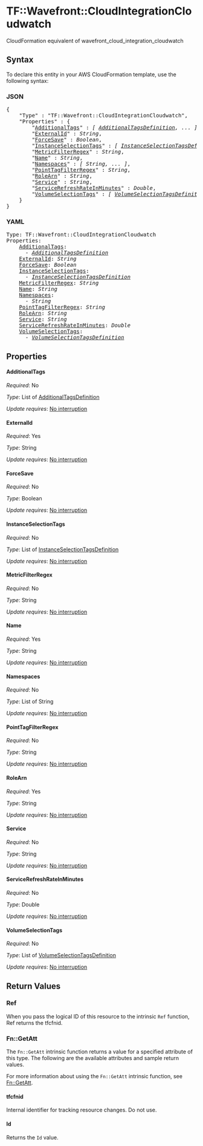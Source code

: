 # TF::Wavefront::CloudIntegrationCloudwatch

CloudFormation equivalent of wavefront_cloud_integration_cloudwatch

## Syntax

To declare this entity in your AWS CloudFormation template, use the following syntax:

### JSON

<pre>
{
    "Type" : "TF::Wavefront::CloudIntegrationCloudwatch",
    "Properties" : {
        "<a href="#additionaltags" title="AdditionalTags">AdditionalTags</a>" : <i>[ <a href="additionaltagsdefinition.md">AdditionalTagsDefinition</a>, ... ]</i>,
        "<a href="#externalid" title="ExternalId">ExternalId</a>" : <i>String</i>,
        "<a href="#forcesave" title="ForceSave">ForceSave</a>" : <i>Boolean</i>,
        "<a href="#instanceselectiontags" title="InstanceSelectionTags">InstanceSelectionTags</a>" : <i>[ <a href="instanceselectiontagsdefinition.md">InstanceSelectionTagsDefinition</a>, ... ]</i>,
        "<a href="#metricfilterregex" title="MetricFilterRegex">MetricFilterRegex</a>" : <i>String</i>,
        "<a href="#name" title="Name">Name</a>" : <i>String</i>,
        "<a href="#namespaces" title="Namespaces">Namespaces</a>" : <i>[ String, ... ]</i>,
        "<a href="#pointtagfilterregex" title="PointTagFilterRegex">PointTagFilterRegex</a>" : <i>String</i>,
        "<a href="#rolearn" title="RoleArn">RoleArn</a>" : <i>String</i>,
        "<a href="#service" title="Service">Service</a>" : <i>String</i>,
        "<a href="#servicerefreshrateinminutes" title="ServiceRefreshRateInMinutes">ServiceRefreshRateInMinutes</a>" : <i>Double</i>,
        "<a href="#volumeselectiontags" title="VolumeSelectionTags">VolumeSelectionTags</a>" : <i>[ <a href="volumeselectiontagsdefinition.md">VolumeSelectionTagsDefinition</a>, ... ]</i>
    }
}
</pre>

### YAML

<pre>
Type: TF::Wavefront::CloudIntegrationCloudwatch
Properties:
    <a href="#additionaltags" title="AdditionalTags">AdditionalTags</a>: <i>
      - <a href="additionaltagsdefinition.md">AdditionalTagsDefinition</a></i>
    <a href="#externalid" title="ExternalId">ExternalId</a>: <i>String</i>
    <a href="#forcesave" title="ForceSave">ForceSave</a>: <i>Boolean</i>
    <a href="#instanceselectiontags" title="InstanceSelectionTags">InstanceSelectionTags</a>: <i>
      - <a href="instanceselectiontagsdefinition.md">InstanceSelectionTagsDefinition</a></i>
    <a href="#metricfilterregex" title="MetricFilterRegex">MetricFilterRegex</a>: <i>String</i>
    <a href="#name" title="Name">Name</a>: <i>String</i>
    <a href="#namespaces" title="Namespaces">Namespaces</a>: <i>
      - String</i>
    <a href="#pointtagfilterregex" title="PointTagFilterRegex">PointTagFilterRegex</a>: <i>String</i>
    <a href="#rolearn" title="RoleArn">RoleArn</a>: <i>String</i>
    <a href="#service" title="Service">Service</a>: <i>String</i>
    <a href="#servicerefreshrateinminutes" title="ServiceRefreshRateInMinutes">ServiceRefreshRateInMinutes</a>: <i>Double</i>
    <a href="#volumeselectiontags" title="VolumeSelectionTags">VolumeSelectionTags</a>: <i>
      - <a href="volumeselectiontagsdefinition.md">VolumeSelectionTagsDefinition</a></i>
</pre>

## Properties

#### AdditionalTags

_Required_: No

_Type_: List of <a href="additionaltagsdefinition.md">AdditionalTagsDefinition</a>

_Update requires_: [No interruption](https://docs.aws.amazon.com/AWSCloudFormation/latest/UserGuide/using-cfn-updating-stacks-update-behaviors.html#update-no-interrupt)

#### ExternalId

_Required_: Yes

_Type_: String

_Update requires_: [No interruption](https://docs.aws.amazon.com/AWSCloudFormation/latest/UserGuide/using-cfn-updating-stacks-update-behaviors.html#update-no-interrupt)

#### ForceSave

_Required_: No

_Type_: Boolean

_Update requires_: [No interruption](https://docs.aws.amazon.com/AWSCloudFormation/latest/UserGuide/using-cfn-updating-stacks-update-behaviors.html#update-no-interrupt)

#### InstanceSelectionTags

_Required_: No

_Type_: List of <a href="instanceselectiontagsdefinition.md">InstanceSelectionTagsDefinition</a>

_Update requires_: [No interruption](https://docs.aws.amazon.com/AWSCloudFormation/latest/UserGuide/using-cfn-updating-stacks-update-behaviors.html#update-no-interrupt)

#### MetricFilterRegex

_Required_: No

_Type_: String

_Update requires_: [No interruption](https://docs.aws.amazon.com/AWSCloudFormation/latest/UserGuide/using-cfn-updating-stacks-update-behaviors.html#update-no-interrupt)

#### Name

_Required_: Yes

_Type_: String

_Update requires_: [No interruption](https://docs.aws.amazon.com/AWSCloudFormation/latest/UserGuide/using-cfn-updating-stacks-update-behaviors.html#update-no-interrupt)

#### Namespaces

_Required_: No

_Type_: List of String

_Update requires_: [No interruption](https://docs.aws.amazon.com/AWSCloudFormation/latest/UserGuide/using-cfn-updating-stacks-update-behaviors.html#update-no-interrupt)

#### PointTagFilterRegex

_Required_: No

_Type_: String

_Update requires_: [No interruption](https://docs.aws.amazon.com/AWSCloudFormation/latest/UserGuide/using-cfn-updating-stacks-update-behaviors.html#update-no-interrupt)

#### RoleArn

_Required_: Yes

_Type_: String

_Update requires_: [No interruption](https://docs.aws.amazon.com/AWSCloudFormation/latest/UserGuide/using-cfn-updating-stacks-update-behaviors.html#update-no-interrupt)

#### Service

_Required_: No

_Type_: String

_Update requires_: [No interruption](https://docs.aws.amazon.com/AWSCloudFormation/latest/UserGuide/using-cfn-updating-stacks-update-behaviors.html#update-no-interrupt)

#### ServiceRefreshRateInMinutes

_Required_: No

_Type_: Double

_Update requires_: [No interruption](https://docs.aws.amazon.com/AWSCloudFormation/latest/UserGuide/using-cfn-updating-stacks-update-behaviors.html#update-no-interrupt)

#### VolumeSelectionTags

_Required_: No

_Type_: List of <a href="volumeselectiontagsdefinition.md">VolumeSelectionTagsDefinition</a>

_Update requires_: [No interruption](https://docs.aws.amazon.com/AWSCloudFormation/latest/UserGuide/using-cfn-updating-stacks-update-behaviors.html#update-no-interrupt)

## Return Values

### Ref

When you pass the logical ID of this resource to the intrinsic `Ref` function, Ref returns the tfcfnid.

### Fn::GetAtt

The `Fn::GetAtt` intrinsic function returns a value for a specified attribute of this type. The following are the available attributes and sample return values.

For more information about using the `Fn::GetAtt` intrinsic function, see [Fn::GetAtt](https://docs.aws.amazon.com/AWSCloudFormation/latest/UserGuide/intrinsic-function-reference-getatt.html).

#### tfcfnid

Internal identifier for tracking resource changes. Do not use.

#### Id

Returns the <code>Id</code> value.


